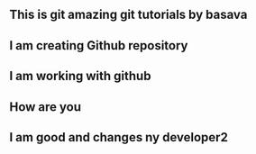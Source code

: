 ## This is git amazing git tutorials by basava
## I am creating Github repository
## I am working with github
## How are you
## I am good and changes ny developer2